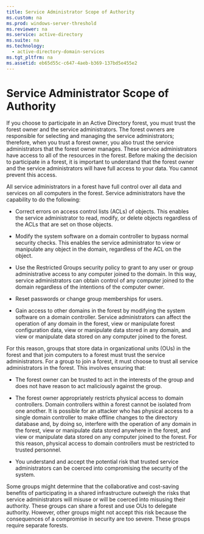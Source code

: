 ```yaml
---
title: Service Administrator Scope of Authority
ms.custom: na
ms.prod: windows-server-threshold
ms.reviewer: na
ms.service: active-directory
ms.suite: na
ms.technology: 
  - active-directory-domain-services
ms.tgt_pltfrm: na
ms.assetid: eb65d55c-c647-4aeb-b369-137bd5e455e2
---
```

# Service Administrator Scope of Authority
If you choose to participate in an Active Directory forest, you must trust the forest owner and the service administrators. The forest owners are responsible for selecting and managing the service administrators; therefore, when you trust a forest owner, you also trust the service administrators that the forest owner manages. These service administrators have access to all of the resources in the forest. Before making the decision to participate in a forest, it is important to understand that the forest owner and the service administrators will have full access to your data. You cannot prevent this access.

All service administrators in a forest have full control over all data and services on all computers in the forest. Service administrators have the capability to do the following:

-   Correct errors on access control lists \(ACLs\) of objects. This enables the service administrator to read, modify, or delete objects regardless of the ACLs that are set on those objects.

-   Modify the system software on a domain controller to bypass normal security checks. This enables the service administrator to view or manipulate any object in the domain, regardless of the ACL on the object.

-   Use the Restricted Groups security policy to grant to any user or group administrative access to any computer joined to the domain. In this way, service administrators can obtain control of any computer joined to the domain regardless of the intentions of the computer owner.

-   Reset passwords or change group memberships for users.

-   Gain access to other domains in the forest by modifying the system software on a domain controller. Service administrators can affect the operation of any domain in the forest, view or manipulate forest configuration data, view or manipulate data stored in any domain, and view or manipulate data stored on any computer joined to the forest.

For this reason, groups that store data in organizational units \(OUs\) in the forest and that join computers to a forest must trust the service administrators. For a group to join a forest, it must choose to trust all service administrators in the forest. This involves ensuring that:

-   The forest owner can be trusted to act in the interests of the group and does not have reason to act maliciously against the group.

-   The forest owner appropriately restricts physical access to domain controllers. Domain controllers within a forest cannot be isolated from one another. It is possible for an attacker who has physical access to a single domain controller to make offline changes to the directory database and, by doing so, interfere with the operation of any domain in the forest, view or manipulate data stored anywhere in the forest, and view or manipulate data stored on any computer joined to the forest. For this reason, physical access to domain controllers must be restricted to trusted personnel.

-   You understand and accept the potential risk that trusted service administrators can be coerced into compromising the security of the system.

Some groups might determine that the collaborative and cost\-saving benefits of participating in a shared infrastructure outweigh the risks that service administrators will misuse or will be coerced into misusing their authority. These groups can share a forest and use OUs to delegate authority. However, other groups might not accept this risk because the consequences of a compromise in security are too severe. These groups require separate forests.


